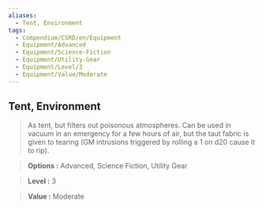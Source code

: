 ```yaml
---
aliases:
  - Tent, Environment
tags:
  - Compendium/CSRD/en/Equipment
  - Equipment/Advanced
  - Equipment/Science-Fiction
  - Equipment/Utility-Gear
  - Equipment/Level/3
  - Equipment/Value/Moderate
---
```

    
      
## Tent, Environment      
      
>As tent, but filters out poisonous atmospheres. Can be used in vacuum in an emergency for a few hours of air, but the taut fabric is given to tearing (GM intrusions triggered by rolling a 1 on d20 cause it to rip).      
> **Options :** Advanced, Science Fiction, Utility Gear      
> **Level :** 3      
> **Value :** Moderate